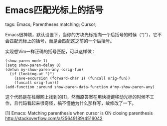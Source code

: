 Emacs匹配光标上的括号
=====================

tags: Emacs; Parentheses matching; Cursor;

Emacs很神烦，默认设置下，当你的方块光标指向一个后括号的时候（“)”），它不会匹配光标上的括号，而是会匹配这之前的一个后括号。

实现想Vim一样正确的括号匹配，可以这样做：

```elisp
(show-paren-mode 1)
(setq show-paren-delay 0)
(defun my-show-paren-any (orig-fun)
  (if (looking-at ")")
    (save-excursion (forward-char 1) (funcall orig-fun))
    (funcall orig-fun)))
(add-function :around show-paren-data-function #'my-show-paren-any)
```

这个代码是在栈爆网上找到的[1]，然而原答案在用快捷键移动光标的时候不工作，且代码看起来很奇怪，搞不懂他为什么那样写，故修改了一下。

[1] Emacs: Matching parenthesis when cursor is ON closing parenthesis http://stackoverflow.com/a/25649189/4516042
